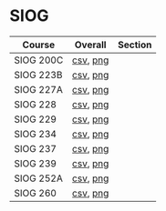 # SIOG

| Course | Overall | Section |
| ------ | ------- | ------- |
| SIOG 200C | [csv](https://github.com/UCSD-Historical-Enrollment-Data/2025Winter/blob/main/overall/SIOG%20200C.csv), [png](https://raw.githubusercontent.com/UCSD-Historical-Enrollment-Data/2025Winter/main/plot_overall/SIOG%20200C.png) |  |
| SIOG 223B | [csv](https://github.com/UCSD-Historical-Enrollment-Data/2025Winter/blob/main/overall/SIOG%20223B.csv), [png](https://raw.githubusercontent.com/UCSD-Historical-Enrollment-Data/2025Winter/main/plot_overall/SIOG%20223B.png) |  |
| SIOG 227A | [csv](https://github.com/UCSD-Historical-Enrollment-Data/2025Winter/blob/main/overall/SIOG%20227A.csv), [png](https://raw.githubusercontent.com/UCSD-Historical-Enrollment-Data/2025Winter/main/plot_overall/SIOG%20227A.png) |  |
| SIOG 228 | [csv](https://github.com/UCSD-Historical-Enrollment-Data/2025Winter/blob/main/overall/SIOG%20228.csv), [png](https://raw.githubusercontent.com/UCSD-Historical-Enrollment-Data/2025Winter/main/plot_overall/SIOG%20228.png) |  |
| SIOG 229 | [csv](https://github.com/UCSD-Historical-Enrollment-Data/2025Winter/blob/main/overall/SIOG%20229.csv), [png](https://raw.githubusercontent.com/UCSD-Historical-Enrollment-Data/2025Winter/main/plot_overall/SIOG%20229.png) |  |
| SIOG 234 | [csv](https://github.com/UCSD-Historical-Enrollment-Data/2025Winter/blob/main/overall/SIOG%20234.csv), [png](https://raw.githubusercontent.com/UCSD-Historical-Enrollment-Data/2025Winter/main/plot_overall/SIOG%20234.png) |  |
| SIOG 237 | [csv](https://github.com/UCSD-Historical-Enrollment-Data/2025Winter/blob/main/overall/SIOG%20237.csv), [png](https://raw.githubusercontent.com/UCSD-Historical-Enrollment-Data/2025Winter/main/plot_overall/SIOG%20237.png) |  |
| SIOG 239 | [csv](https://github.com/UCSD-Historical-Enrollment-Data/2025Winter/blob/main/overall/SIOG%20239.csv), [png](https://raw.githubusercontent.com/UCSD-Historical-Enrollment-Data/2025Winter/main/plot_overall/SIOG%20239.png) |  |
| SIOG 252A | [csv](https://github.com/UCSD-Historical-Enrollment-Data/2025Winter/blob/main/overall/SIOG%20252A.csv), [png](https://raw.githubusercontent.com/UCSD-Historical-Enrollment-Data/2025Winter/main/plot_overall/SIOG%20252A.png) |  |
| SIOG 260 | [csv](https://github.com/UCSD-Historical-Enrollment-Data/2025Winter/blob/main/overall/SIOG%20260.csv), [png](https://raw.githubusercontent.com/UCSD-Historical-Enrollment-Data/2025Winter/main/plot_overall/SIOG%20260.png) |  |
